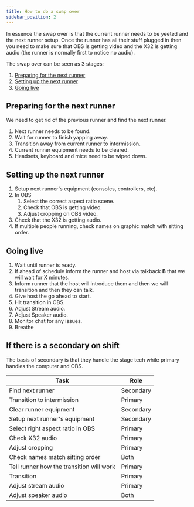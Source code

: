 ```yaml
---
title: How to do a swap over
sidebar_position: 2
---
```


In essence the swap over is that the current runner needs to be yeeted and the next runner setup. Once the runner has all their stuff plugged in then you need to make sure that OBS is getting video and the X32 is getting audio (the runner is normally first to notice no audio).

The swap over can be seen as 3 stages:

1. [Preparing for the next runner](#preparing-for-the-next-runner)
2. [Setting up the next runner](#setting-up-the-next-runner)
3. [Going live](#going-live)

## Preparing for the next runner

We need to get rid of the previous runner and find the next runner.

1. Next runner needs to be found.
2. Wait for runner to finish yapping away.
3. Transition away from current runner to intermission.
4. Current runner equipment needs to be cleared.
5. Headsets, keyboard and mice need to be wiped down.

## Setting up the next runner

1. Setup next runner's equipment (consoles, controllers, etc).
2. In OBS
   1. Select the correct aspect ratio scene.
   2. Check that OBS is getting video.
   3. Adjust cropping on OBS video.
3. Check that the X32 is getting audio.
4. If multiple people running, check names on graphic match with sitting order.

## Going live

1. Wait until runner is ready.
2. If ahead of schedule inform the runner and host via talkback **B** that we will wait for X minutes.
3. Inform runner that the host will introduce them and then we will transition and then they can talk.
4. Give host the go ahead to start.
5. Hit transition in OBS.
6. Adjust Stream audio.
7. Adjust Speaker audio.
8. Monitor chat for any issues.
9. Breathe

## If there is a secondary on shift

The basis of secondary is that they handle the stage tech while primary handles the computer and OBS.

| Task                                     | Role      |
| ---------------------------------------- | --------- |
| Find next runner                         | Secondary |
| Transition to intermission               | Primary   |
| Clear runner equipment                   | Secondary |
| Setup next runner's equipment            | Secondary |
| Select right aspect ratio in OBS         | Primary   |
| Check X32 audio                          | Primary   |
| Adjust cropping                          | Primary   |
| Check names match sitting order          | Both      |
| Tell runner how the transition will work | Primary   |
| Transition                               | Primary   |
| Adjust stream audio                      | Primary   |
| Adjust speaker audio                     | Both      |
